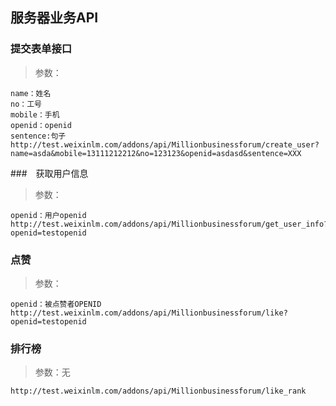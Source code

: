 ## 服务器业务API
### 提交表单接口
>参数：
```
name：姓名
no：工号
mobile：手机
openid：openid
sentence:句子
http://test.weixinlm.com/addons/api/Millionbusinessforum/create_user?name=asda&mobile=13111212212&no=123123&openid=asdasd&sentence=XXX
```
###　获取用户信息
>参数：
```
openid：用户openid
http://test.weixinlm.com/addons/api/Millionbusinessforum/get_user_info?openid=testopenid
```

### 点赞
>参数：
```
openid：被点赞者OPENID
http://test.weixinlm.com/addons/api/Millionbusinessforum/like?openid=testopenid
```

### 排行榜
>参数：无
```
http://test.weixinlm.com/addons/api/Millionbusinessforum/like_rank
```